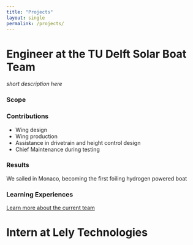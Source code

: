 ```yaml
---
title: "Projects"
layout: single
permalink: /projects/
---
```


# Engineer at the TU Delft Solar Boat Team
_short description here_

### Scope

### Contributions
- Wing design
- Wing production
- Assistance in drivetrain and height control design
- Chief Maintenance during testing

### Results
We sailed in Monaco, becoming the first foiling hydrogen powered boat

### Learning Experiences

[Learn more about the current team](https://hydromotionteam.nl)

# Intern at Lely Technologies